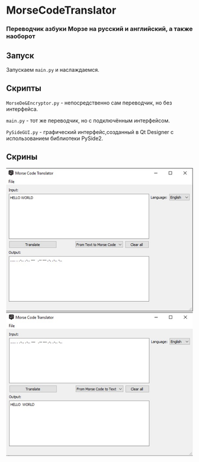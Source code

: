 # MorseCodeTranslator

### Переводчик азбуки Морзе на русский и английский, а также наоборот

## Запуск

Запускаем `main.py` и наслаждаемся.

## Скрипты
`MorseDe&Encryptor.py` - непосредственно сам переводчик, но без интерфейса.

`main.py` - тот же переводчик, но с подключённым интерфейсом.

`PySideGUI.py` - графический интерфейс,созданный в Qt Designer с использованием библиотеки PySide2.
## Скрины
![img](https://github.com/AkiRusProd/MorseCodeTranslator/blob/main/Screenshots/1.jpg)
![img](https://github.com/AkiRusProd/MorseCodeTranslator/blob/main/Screenshots/2.jpg)

